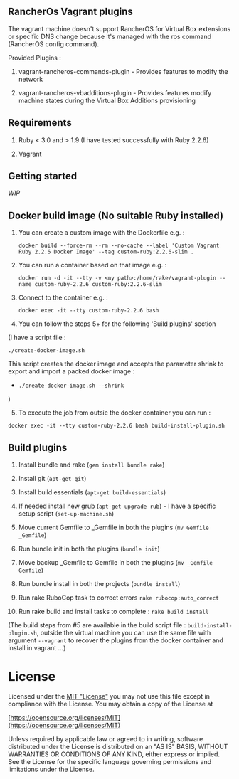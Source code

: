 ## RancherOs Vagrant plugins

The vagrant machine doesn't support RancherOS for Virtual Box extensions or specific DNS change because it's managed with the ros command (RancherOS config command).

Provided Plugins :

1) vagrant-rancheros-commands-plugin - Provides features to modify the network

2) vagrant-rancheros-vbadditions-plugin - Provides features modify machine states during the Virtual Box Additions provisioning


## Requirements

1) Ruby < 3.0 and > 1.9 (I have tested successfully with Ruby 2.2.6)

2) Vagrant


## Getting started

_WIP_


## Docker build image (No suitable Ruby installed)

1) You can create a custom image with the Dockerfile e.g. :

     `docker build --force-rm --rm --no-cache --label 'Custom Vagrant Ruby 2.2.6 Docker Image' --tag custom-ruby:2.2.6-slim .`

2) You can run a container based on that image e.g. :

     `docker run -d -it --tty -v <my path>:/home/rake/vagrant-plugin --name custom-ruby-2.2.6 custom-ruby:2.2.6-slim`

3) Connect to the container e.g. :

     `docker exec -it --tty custom-ruby-2.2.6 bash`

4) You can follow the steps 5+ for the following 'Build plugins' section

(I have a script file :

  `./create-docker-image.sh`

  This script creates the docker image and accepts the parameter shrink to export and import a packed docker image :

*  `./create-docker-image.sh --shrink`

)

5) To execute the job from outsie the docker container you can run :

`docker exec -it --tty custom-ruby-2.2.6 bash build-install-plugin.sh`


## Build plugins

 1) Install bundle and rake (`gem install bundle rake`)

 2) Install git (`apt-get git`)

 3) Install build essentials (`apt-get build-essentials`)

 4) If needed install new grub (`apt-get upgrade rub`) - I have a specific setup script (`set-up-machine.sh`)

 5) Move current Gemfile to \_Gemfile in both the plugins (`mv Gemfile _Gemfile`)

 6) Run bundle init in both the plugins (`bundle init`)

 7) Move backup \_Gemfile to Gemfile in both the plugins (`mv _Gemfile Gemfile`)

 8) Run bundle install in both the projects (`bundle install`)

 9) Run rake RuboCop task to correct errors `rake rubocop:auto_correct`

10) Run rake build and install tasks to complete : `rake build install`

(The build steps from \#5 are available in the build script file : `build-install-plugin.sh`, outside the virtual machine you can use the same file with argument `--vagrant` to recover the plugins from the docker container and install in vagrant ...)

# License

Licensed under the [MIT "License"](https://opensource.org/licenses/MIT) you may not use this file except in compliance with the License.
You may obtain a copy of the License at

[https://opensource.org/licenses/MIT](https://opensource.org/licenses/MIT)

Unless required by applicable law or agreed to in writing, software
distributed under the License is distributed on an "AS IS" BASIS,
WITHOUT WARRANTIES OR CONDITIONS OF ANY KIND, either express or implied.
See the License for the specific language governing permissions and
limitations under the License.
